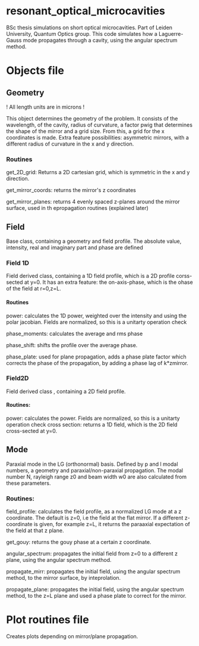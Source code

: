# resonant_optical_microcavities

BSc thesis simulations on short optical microcavities. Part of Leiden University, Quantum Optics group. This code simulates 
how a Laguerre-Gauss mode propagates through a cavity, using the angular spectrum method. 

# Objects file
## Geometry
 ! All length units are in microns !
 
This object determines the geometry of the problem. It consists of the wavelength, of the cavity, radius of curvature, a factor pwig that determines the
shape of the mirror and a grid size.
From this, a grid for the x coordinates is made. 
Extra feature possibilities: asymmetric mirrors, with a different radius of curvature in the x and y direction.

### Routines
get_2D_grid:
 Returns a 2D cartesian grid, which is symmetric in the x and y direction.

get_mirror_coords:
 returns the mirror's z coordinates

get_mirror_planes:
  returns 4 evenly spaced z-planes around the mirror surface, used in th epropagation routines (explained later)
 
## Field
Base class, containing a geometry and field profile. The absolute value, intensity, real and imaginary part and phase are defined

### Field 1D
Field derived class, containing a 1D field profile, which is a 2D profile corss-sected at y=0. It has an extra feature: the on-axis-phase, which is the
ohase of the field at r=0,z=L.
#### Routines
power:
  calculates the 1D power, weighted over the intensity and using the polar jacobian. Fields are normalized, so this is a unitarty operation check
 
phase_moments:
  calculates the average and rms phase
  
 phase_shift:
  shifts the profile over the average phase.
 
 phase_plate:
  used for plane propagation, adds a phase plate factor which corrects the phase of the propagation,
  by adding a phase lag of k*zmirror.

### Field2D
Field derived class , containing a 2D field profile.
#### Routines:
power:
  calculates the power. Fields are normalized, so this is a unitarty operation check
cross section:
  returns a 1D field, which is the 2D field cross-sected at y=0.

## Mode
Paraxial mode in the LG (orthonormal) basis.
Defined by p and l modal numbers, a geometry and paraxial/non-paraxial propagation. The modal number N,
rayleigh range z0 and beam width w0 are also calculated from these parameters.

### Routines:
field_profile:
   calculates the field profile, as a normalized LG mode at a z coordinate. The default is z=0, i.e the field
   at the flat mirror. If a different z-coordinate is given, for example z=L, it returns the paraaxial expectation 
   of the field at that z plane.
   
get_gouy:
  returns the gouy phase at a certain z coordinate.
  
angular_spectrum:
  propagates the initial field from z=0 to a different z plane, using the angular spectrum method.
  
propagate_mirr:
  propagates the initial field, using the angular spectrum method, to the mirror surface, by inteprolation.

propagate_plane:
 propagates the initial field, using the angular spectrum method, to the z=L plane and used a phase plate to correct for the mirror.
 
# Plot routines file
Creates plots depending on mirror/plane propagation.
